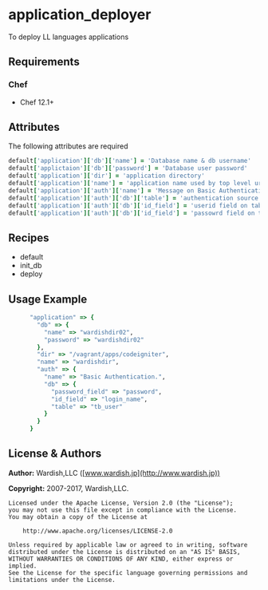 # application_deployer
To deploy LL languages applications

## Requirements

### Chef

+ Chef 12.1+

## Attributes

The following attributes are required

```ruby
default['application']['db']['name'] = 'Database name & db username'
default['applictaion']['db']['password'] = 'Database user password'
default['application']['dir'] = 'application directory'
default['application']['name'] = 'application name used by top level url directory'
default['application']['auth']['name'] = 'Message on Basic Authentication dialog'
default['application']['auth']['db']['table'] = 'authentication source table'
default['application']['auth']['db']['id_field'] = 'userid field on table'
default['application']['auth']['db']['id_field'] = 'passowrd field on table'
```

## Recipes
* default
* init_db
* deploy

## Usage Example

```ruby
      "application" => {
        "db" => {
          "name" => "wardishdir02",
          "password" => "wardishdir02"
        },
        "dir" => "/vagrant/apps/codeigniter",
        "name" => "wardishdir",
        "auth" => {
          "name" => "Basic Authentication.",
          "db" => {
            "password_field" => "password",
            "id_field" => "login_name",
            "table" => "tb_user"
          }
        }
      }
```

## License & Authors

**Author:** Wardish,LLC ([www.wardish.jp](http://www.wardish.jp))

**Copyright:** 2007-2017, Wardish,LLC.

```
Licensed under the Apache License, Version 2.0 (the "License");
you may not use this file except in compliance with the License.
You may obtain a copy of the License at

    http://www.apache.org/licenses/LICENSE-2.0

Unless required by applicable law or agreed to in writing, software
distributed under the License is distributed on an "AS IS" BASIS,
WITHOUT WARRANTIES OR CONDITIONS OF ANY KIND, either express or implied.
See the License for the specific language governing permissions and
limitations under the License.
```